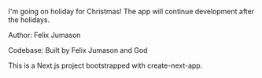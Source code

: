 I'm going on holiday for Christmas! The app will continue development after the holidays.

Author: Felix Jumason

Codebase: Built by Felix Jumason and God

This is a Next.js project bootstrapped with create-next-app.

